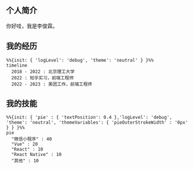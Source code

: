 ## 个人简介

你好哇，我是李俊霖。

## 我的经历

```mermaid
%%{init: { 'logLevel': 'debug', 'theme': 'neutral' } }%%
timeline
  2018 - 2022 : 北京理工大学
  2022 : 知乎实习，前端工程师
  2022 - 2023 : 美团工作，前端工程师
```

## 我的技能

```mermaid
%%{init: { 'pie' : { 'textPosition': 0.4 },'logLevel': 'debug', 'theme': 'neutral', 'themeVariables': { 'pieOuterStrokeWidth' : '0px' } } }%%
pie
  "微信小程序" : 40
  "Vue" : 20
  "React" : 10
  "React Native" : 10
  "其他" : 10
```
